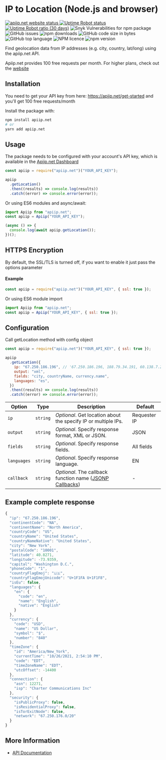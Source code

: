 # IP to Location (Node.js and browser)

<p>
<a href="https://apiip.net"><img alt="apiip.net website status" src="https://img.shields.io/website?down_color=red&down_message=offline&label=apiip.net%20website&up_color=success&up_message=online&url=https%3A%2F%2Fapiip.net%2F"> </a>
<a href="https://status.apiip.net/"><img alt="Uptime Robot status" src="https://img.shields.io/uptimerobot/status/m789879229-16fa66289487470e7544d58a?label=API%20status"></a>
<a href="https://status.apiip.net/"><img alt="Uptime Robot ratio (30 days)" src="https://img.shields.io/uptimerobot/ratio/m789879229-16fa66289487470e7544d58a?label=API%20uptime%20%2830%20days%29"></a>
<img alt="Snyk Vulnerabilities for npm package" src="https://img.shields.io/snyk/vulnerabilities/npm/apiip.net">
<img alt="GitHub issues" src="https://img.shields.io/github/issues-raw/Apiipnet/apiip.net">
<img alt="npm downloads" src="https://img.shields.io/npm/dw/apiip.net?label=npm%20downloads">
<img alt="GitHub code size in bytes" src="https://img.shields.io/github/languages/code-size/Apiipnet/apiip.net">
<img alt="GitHub top language" src="https://img.shields.io/github/languages/top/apiipnet/apiip.net">
<img alt="NPM licence" src="https://img.shields.io/npm/l/apiip.net?color=green">
<img alt="npm version" src="https://img.shields.io/npm/v/apiip.net">

</p>
Find geolocation data from IP addresses (e.g. city, country, lat/long) using the apiip.net API.

Apiip.net provides 100 free requests per month. For higher plans, check out the [website](https://apiip.net)

## Installation

You need to get your API key from here: https://apiip.net/get-started and you'll get 100 free requests/month

Install the package with:

```sh
npm install apiip.net
# or
yarn add apiip.net
```

## Usage

The package needs to be configured with your account's API key, which is available in the [Apiip.net Dashboard](https://apiip.net/user/dashboard)

```javascript
const apiip = require("apiip.net")("YOUR_API_KEY");

apiip
  .getLocation()
  .then((results) => console.log(results))
  .catch((error) => console.error(error));
```

Or using ES6 modules and async/await:

```javascript
import Apiip from "apiip.net";
const apiip = Apiip("YOUR_API_KEY");

(async () => {
  console.log(await apiip.getLocation());
})();
```

## HTTPS Encryption

By default, the SSL/TLS is turned off, if you want to enable it just pass the options parameter

#### Example

```javascript
const apiip = require("apiip.net")("YOUR_API_KEY", { ssl: true });
```

Or using ES6 module import

```javascript
import Apiip from "apiip.net";
const apiip = Apiip("YOUR_API_KEY", { ssl: true });
```

## Configuration

Call getLocation method with config object

```javascript
const apiip = require("apiip.net")("YOUR_API_KEY", { ssl: true });

apiip
  .getLocation({
    ip: "67.250.186.196", // '67.250.186.196, 188.79.34.191, 60.138.7.24' - for bulk request
    output: "xml",
    fields: "city, countryName, currency.name",
    languages: "es",
  })
  .then((results) => console.log(results))
  .catch((error) => console.error(error));
```

| Option      | Type     | Description                                                                                                | Default      |
| ----------- | -------- | ---------------------------------------------------------------------------------------------------------- | ------------ |
| `ip`        | `string` | _Optional_. Get location about the specify IP or multiple IPs.                                             | Requester IP |
| `output`    | `string` | _Optional_. Specify response format, XML or JSON.                                                          | JSON         |
| `fields`    | `string` | _Optional_. Specify response fields.                                                                       | All fields   |
| `languages` | `string` | _Optional_. Specify response language.                                                                     | EN           |
| `callback`  | `string` | _Optional_. The callback function name ([JSONP Callbacks](https://www.w3schools.com/js/js_json_jsonp.asp)) | -            |

## Example complete response

```javascript
{
  "ip": "67.250.186.196",
  "continentCode": "NA",
  "continentName": "North America",
  "countryCode": "US",
  "countryName": "United States",
  "countryNameNative": "United States",
  "city": "New York",
  "postalCode": "10001",
  "latitude": 40.8271,
  "longitude": -73.9359,
  "capital": "Washington D.C.",
  "phoneCode": "1",
  "countryFlagEmoj": "🇺🇸",
  "countryFlagEmojUnicode": "U+1F1FA U+1F1F8",
  "isEu": false,
  "languages": {
    "en": {
      "code": "en",
      "name": "English",
      "native": "English"
    }
  },
  "currency": {
    "code": "USD",
    "name": "US Dollar",
    "symbol": "$",
    "number": "840"
  },
  "timeZone": {
    "id": "America/New_York",
    "currentTime": "10/26/2021, 2:54:10 PM",
    "code": "EDT",
    "timeZoneName": "EDT",
    "utcOffset": -14400
  },
  "connection": {
    "asn": 12271,
    "isp": "Charter Communications Inc"
  },
  "security": {
    "isPublicProxy": false,
    "isResidentialProxy": false,
    "isTorExitNode": false,
    "network": "67.250.176.0/20"
  }
}

```

## More Information

- [API Documentation](https://apiip.net/documentation)
